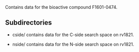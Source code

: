 Contains data for the bioactive compound F1601-0474.

## Subdirectories

- cside/ contains data for the C-side search space on rv1821.

- nside/ contains data for the N-side search space on rv1821.


